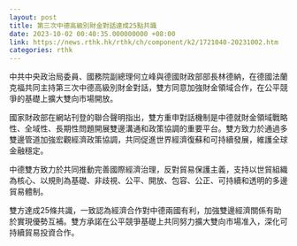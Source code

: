 ```yaml
---
layout: post
title: 第三次中德高級別財金對話達成25點共識
date: 2023-10-02 00:40:35.000000000 +08:00
link: https://news.rthk.hk/rthk/ch/component/k2/1721040-20231002.htm
categories: rthk
---
```


中共中央政治局委員、國務院副總理何立峰與德國財政部部長林德納，在德國法蘭克福共同主持第三次中德高級別財金對話，雙方同意加強財金領域合作，在公平競爭的基礎上擴大雙向市場開放。

國家財政部在網站刊登的聯合聲明指出，雙方重申對話機制是中德就財金領域戰略性、全域性、長期性問題開展雙邊溝通和政策協調的重要平台。雙方致力於通過多雙邊管道加強宏觀經濟政策協調，共同促進世界經濟復蘇和可持續發展，維護全球金融穩定。

中德雙方致力於共同推動完善國際經濟治理，反對貿易保護主義，支持以世貿組織為核心、以規則為基礎、非歧視、公平、開放、包容、公正、可持續和透明的多邊貿易體制。 

雙方達成25條共識，一致認為經濟合作對中德兩國有利，加強雙邊經濟關係有助於實現優勢互補。雙方承諾在公平競爭基礎上共同努力擴大雙向市場准入，深化可持續貿易投資合作。
